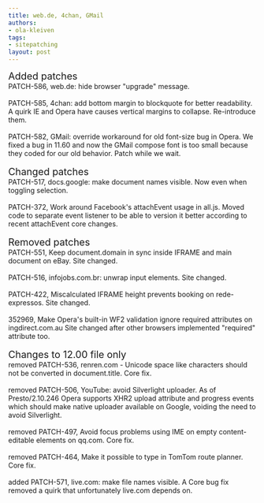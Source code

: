 ```yaml
---
title: web.de, 4chan, GMail
authors:
- ola-kleiven
tags:
- sitepatching
layout: post
---
```

<span style="font-size: 140%">Added patches</span><br/>PATCH-586, web.de: hide browser &quot;upgrade&quot; message.<br/><br/>PATCH-585, 4chan: add bottom margin to blockquote for better readability. A quirk IE and Opera have causes vertical margins to collapse. Re-introduce them.<br/><br/>PATCH-582, GMail: override workaround for old font-size bug in Opera. We fixed a bug in 11.60 and now the GMail compose font is too small because they coded for our old behavior. Patch while we wait.<br/> <br/><span style="font-size: 140%">Changed patches</span><br/>PATCH-517, docs.google: make document names visible. Now even when toggling selection.<br/><br/>PATCH-372, Work around Facebook&#39;s attachEvent usage in all.js. Moved code to separate event listener to be able to version it better according to recent attachEvent core changes.<br/> <br/><span style="font-size: 140%">Removed patches</span><br/>PATCH-551, Keep document.domain in sync inside IFRAME and main document on eBay. Site changed.<br/><br/>PATCH-516, infojobs.com.br: unwrap input elements. Site changed.<br/><br/>PATCH-422, Miscalculated IFRAME height prevents booking on rede-expressos. Site changed.<br/><br/>352969, Make Opera&#39;s built-in WF2 validation ignore required attributes on ingdirect.com.au Site changed after other browsers implemented &quot;required&quot; attribute too.<br/> <br/><span style="font-size: 140%">Changes to 12.00 file only</span><br/>removed PATCH-536, renren.com - Unicode space like characters should not be converted in document.title. Core fix.<br/><br/>removed PATCH-506, YouTube: avoid Silverlight uploader. As of Presto/2.10.246 Opera supports XHR2 upload attribute and progress events which should make native uploader available on Google, voiding the need to avoid Silverlight.<br/><br/>removed PATCH-497, Avoid focus problems using IME on empty content-editable elements on qq.com. Core fix.<br/><br/>removed PATCH-464, Make it possible to type in TomTom route planner. Core fix.<br/><br/>added PATCH-571, live.com: make file names visible. A Core bug fix removed a quirk that unfortunately live.com depends on.
